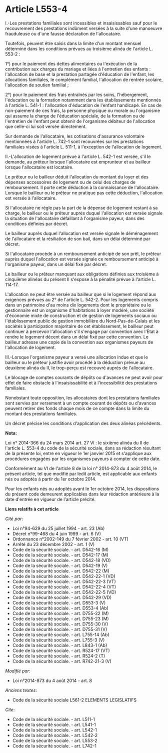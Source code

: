# Article L553-4

I.-Les prestations familiales sont incessibles et insaisissables sauf pour le recouvrement des prestations indûment versées à
la suite d'une manoeuvre frauduleuse ou d'une fausse déclaration de l'allocataire. 

Toutefois, peuvent être saisis dans la limite d'un montant mensuel déterminé dans les conditions prévues au troisième alinéa
de l'article L. 553-2 : 

1°) pour le paiement des dettes alimentaires ou l'exécution de la contribution aux charges du mariage et liées à l'entretien
des enfants : l'allocation de base et la prestation partagée d'éducation de l'enfant, les allocations familiales, le
complément familial, l'allocation de rentrée scolaire, l'allocation de soutien familial ; 

2°) pour le paiement des frais entraînés par les soins, l'hébergement, l'éducation ou la formation notamment dans les
établissements mentionnés à l'article L. 541-1 : l'allocation d'éducation de l'enfant handicapé. En cas de non-paiement de
ces frais, la personne physique ou morale ou l'organisme qui assume la charge de l'éducation spéciale, de la formation ou de
l'entretien de l'enfant peut obtenir de l'organisme débiteur de l'allocation que celle-ci lui soit versée directement. 

Sur demande de l'allocataire, les cotisations d'assurance volontaire mentionnées à l'article L. 742-1 sont recouvrées sur les
prestations familiales visées à l'article L. 511-1, à l'exception de l'allocation de logement. 

II.-L'allocation de logement prévue à l'article L. 542-1 est versée, s'il le demande, au prêteur lorsque l'allocataire est
emprunteur et au bailleur lorsque l'allocataire est locataire. 

Le prêteur ou le bailleur déduit l'allocation du montant du loyer et des dépenses accessoires de logement ou de celui des
charges de remboursement. Il porte cette déduction à la connaissance de l'allocataire. Lorsque le bailleur ou le prêteur ne
pratique pas cette déduction, l'allocation est versée à l'allocataire.

Si l'allocataire ne règle pas la part de la dépense de logement restant à sa charge, le bailleur ou le prêteur auprès duquel
l'allocation est versée signale la situation de l'allocataire défaillant à l'organisme payeur, dans des conditions définies
par décret. 

Le bailleur auprès duquel l'allocation est versée signale le déménagement de l'allocataire et la résiliation de son bail,
dans un délai déterminé par décret. 

Si l'allocataire procède à un remboursement anticipé de son prêt, le prêteur auprès duquel l'allocation est versée signale ce
remboursement anticipé à l'organisme payeur, dans un délai fixé par décret. 

Le bailleur ou le prêteur manquant aux obligations définies aux troisième à cinquième alinéas du présent II s'expose à la
pénalité prévue à l'article L. 114-17. 

L'allocation ne peut être versée au bailleur que si le logement répond aux exigences prévues au 2° de l'article L. 542-2.
Pour les logements compris dans un patrimoine d'au moins dix logements dont le propriétaire ou le gestionnaire est un
organisme d'habitations à loyer modéré, une société d'économie mixte de construction et de gestion de logements sociaux ou
l'établissement public de gestion immobilière du Nord-Pas-de-Calais et les sociétés à participation majoritaire de cet
établissement, le bailleur peut continuer à percevoir l'allocation s'il s'engage par convention avec l'Etat à rendre le
logement décent dans un délai fixé par cette convention. Le bailleur adresse une copie de la convention aux organismes
payeurs de l'allocation de logement. 

III.-Lorsque l'organisme payeur a versé une allocation indue et que le bailleur ou le prêteur justifie avoir procédé à la
déduction prévue au deuxième alinéa du II, le trop-perçu est recouvré auprès de l'allocataire. 

Le blocage de comptes courants de dépôts ou d'avances ne peut avoir pour effet de faire obstacle à l'insaisissabilité et à
l'incessibilité des prestations familiales. 

Nonobstant toute opposition, les allocataires dont les prestations familiales sont servies par versement à un compte courant
de dépôts ou d'avances peuvent retirer des fonds chaque mois de ce compte dans la limite du montant des prestations
familiales. 

Un décret précise les conditions d'application des deux alinéas précédents.

**Nota:**

Loi n° 2014-366 du 24 mars 2014 art. 27 VI : le sixième alinéa du II de l'article L. 553-4 du code de la sécurité sociale,
dans sa rédaction résultant de la présente loi, entre en vigueur le 1er janvier 2015 et s'applique aux procédures engagées
par les organismes payeurs à compter de cette date.

Conformément au VI de l'article 8 de la loi n° 2014-873 du 4 août 2014, le présent article, tel que modifié par ledit
article, est applicable aux enfants nés ou adoptés à partir du 1er octobre 2014.

Pour les enfants nés ou adoptés avant le 1er octobre 2014, les dispositions du présent code demeurent applicables dans leur
rédaction antérieure à la date d'entrée en vigueur de l'article précité.

**Liens relatifs à cet article**

_Cité par_:

  - Loi n°94-629 du 25 juillet 1994 - art. 23 (Ab)
  - Décret n°99-468 du 4 juin 1999 - art. 6 (V)
  - Ordonnance n°2002-149 du 7 février 2002 - art. 10 (VT)
  - Arrêté du 23 décembre 2002 - art. 1 (V)
  - Code de la sécurité sociale. - art. D542-16 (M)
  - Code de la sécurité sociale. - art. D542-17 (M)
  - Code de la sécurité sociale. - art. D542-18 (VD)
  - Code de la sécurité sociale. - art. D542-19 (V)
  - Code de la sécurité sociale. - art. D542-22 (M)
  - Code de la sécurité sociale. - art. D542-22-1 (VD)
  - Code de la sécurité sociale. - art. D542-22-3 (VT)
  - Code de la sécurité sociale. - art. D542-22-4 (VT)
  - Code de la sécurité sociale. - art. D542-22-5 (VD)
  - Code de la sécurité sociale. - art. D542-29 (VD)
  - Code de la sécurité sociale. - art. D553-3 (V)
  - Code de la sécurité sociale. - art. D553-4 (Ab)
  - Code de la sécurité sociale. - art. D755-22 (M)
  - Code de la sécurité sociale. - art. D755-23 (M)
  - Code de la sécurité sociale. - art. D755-30 (V)
  - Code de la sécurité sociale. - art. D755-31 (V)
  - Code de la sécurité sociale. - art. L755-14 (Ab)
  - Code de la sécurité sociale. - art. L755-3 (V)
  - Code de la sécurité sociale. - art. L843-1 (Ab)
  - Code de la sécurité sociale. - art. R524-17 (VT)
  - Code de la sécurité sociale. - art. R524-2 (T)
  - Code de la sécurité sociale. - art. R742-21-3 (V)

_Modifié par_:

  - Loi n°2014-873 du 4 août 2014 - art. 8

_Anciens textes_:

  - Code de la sécurité sociale L561-2 ELEMENTS LEGISLATIFS

_Cite_:

  - Code de la sécurité sociale. - art. L511-1
  - Code de la sécurité sociale. - art. L541-1
  - Code de la sécurité sociale. - art. L542-1
  - Code de la sécurité sociale. - art. L542-2
  - Code de la sécurité sociale. - art. L553-2
  - Code de la sécurité sociale. - art. L742-1
